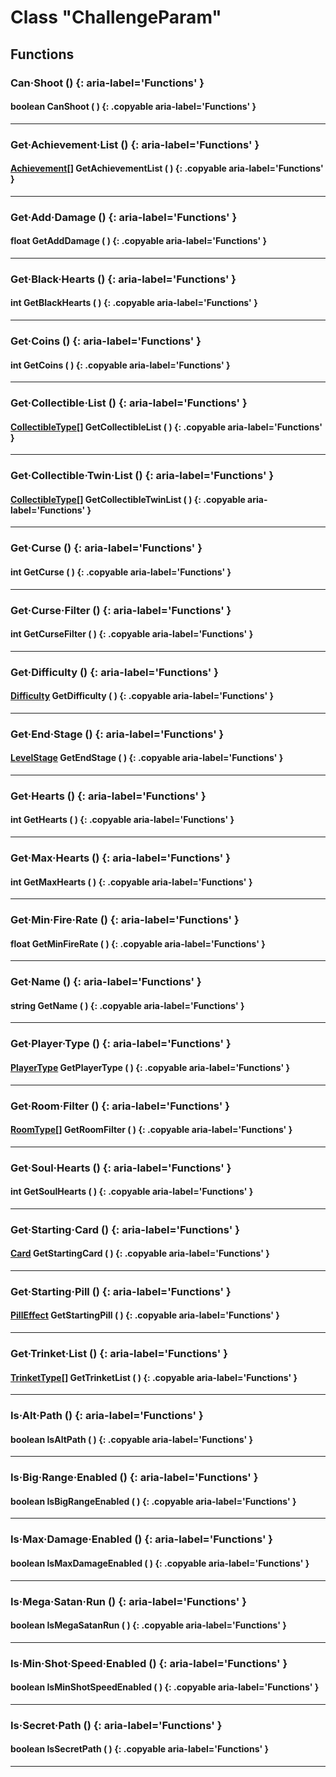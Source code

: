 # Class "ChallengeParam"

## Functions

### Can·Shoot () {: aria-label='Functions' }
#### boolean CanShoot ( ) {: .copyable aria-label='Functions' }

___
### Get·Achievement·List () {: aria-label='Functions' }
#### [Achievement](enums/Achievement.md)[] GetAchievementList ( ) {: .copyable aria-label='Functions' }

___
### Get·Add·Damage () {: aria-label='Functions' }
#### float GetAddDamage ( ) {: .copyable aria-label='Functions' }

___
### Get·Black·Hearts () {: aria-label='Functions' }
#### int GetBlackHearts ( ) {: .copyable aria-label='Functions' }

___
### Get·Coins () {: aria-label='Functions' }
#### int GetCoins ( ) {: .copyable aria-label='Functions' }

___
### Get·Collectible·List () {: aria-label='Functions' }
#### [CollectibleType](https://wofsauge.github.io/IsaacDocs/rep/enums/CollectibleType.html)[] GetCollectibleList ( ) {: .copyable aria-label='Functions' }

___
### Get·Collectible·Twin·List () {: aria-label='Functions' }
#### [CollectibleType](https://wofsauge.github.io/IsaacDocs/rep/enums/CollectibleType.html)[] GetCollectibleTwinList ( ) {: .copyable aria-label='Functions' }

___
### Get·Curse () {: aria-label='Functions' }
#### int GetCurse ( ) {: .copyable aria-label='Functions' }

___
### Get·Curse·Filter () {: aria-label='Functions' }
#### int GetCurseFilter ( ) {: .copyable aria-label='Functions' }

___
### Get·Difficulty () {: aria-label='Functions' }
#### [Difficulty](https://wofsauge.github.io/IsaacDocs/rep/enums/Difficulty.html) GetDifficulty ( ) {: .copyable aria-label='Functions' }

___
### Get·End·Stage () {: aria-label='Functions' }
#### [LevelStage](https://wofsauge.github.io/IsaacDocs/rep/enums/LevelStage.html) GetEndStage ( ) {: .copyable aria-label='Functions' }

___
### Get·Hearts () {: aria-label='Functions' }
#### int GetHearts ( ) {: .copyable aria-label='Functions' }

___
### Get·Max·Hearts () {: aria-label='Functions' }
#### int GetMaxHearts ( ) {: .copyable aria-label='Functions' }

___
### Get·Min·Fire·Rate () {: aria-label='Functions' }
#### float GetMinFireRate ( ) {: .copyable aria-label='Functions' }

___
### Get·Name () {: aria-label='Functions' }
#### string GetName ( ) {: .copyable aria-label='Functions' }

___
### Get·Player·Type () {: aria-label='Functions' }
#### [PlayerType](https://wofsauge.github.io/IsaacDocs/rep/enums/PlayerType.html) GetPlayerType ( ) {: .copyable aria-label='Functions' }

___
### Get·Room·Filter () {: aria-label='Functions' }
#### [RoomType](https://wofsauge.github.io/IsaacDocs/rep/enums/RoomType.html)[] GetRoomFilter ( ) {: .copyable aria-label='Functions' }

___
### Get·Soul·Hearts () {: aria-label='Functions' }
#### int GetSoulHearts ( ) {: .copyable aria-label='Functions' }

___
### Get·Starting·Card () {: aria-label='Functions' }
#### [Card](https://wofsauge.github.io/IsaacDocs/rep/enums/Card.html) GetStartingCard ( ) {: .copyable aria-label='Functions' }

___
### Get·Starting·Pill () {: aria-label='Functions' }
#### [PillEffect](https://wofsauge.github.io/IsaacDocs/rep/enums/PillEffect.html) GetStartingPill ( ) {: .copyable aria-label='Functions' }

___
### Get·Trinket·List () {: aria-label='Functions' }
#### [TrinketType](https://wofsauge.github.io/IsaacDocs/rep/enums/TrinketType.html)[] GetTrinketList ( ) {: .copyable aria-label='Functions' }

___
### Is·Alt·Path () {: aria-label='Functions' }
#### boolean IsAltPath ( ) {: .copyable aria-label='Functions' }

___
### Is·Big·Range·Enabled () {: aria-label='Functions' }
#### boolean IsBigRangeEnabled ( ) {: .copyable aria-label='Functions' }

___
### Is·Max·Damage·Enabled () {: aria-label='Functions' }
#### boolean IsMaxDamageEnabled ( ) {: .copyable aria-label='Functions' }

___
### Is·Mega·Satan·Run () {: aria-label='Functions' }
#### boolean IsMegaSatanRun ( ) {: .copyable aria-label='Functions' }

___
### Is·Min·Shot·Speed·Enabled () {: aria-label='Functions' }
#### boolean IsMinShotSpeedEnabled ( ) {: .copyable aria-label='Functions' }

___
### Is·Secret·Path () {: aria-label='Functions' }
#### boolean IsSecretPath ( ) {: .copyable aria-label='Functions' }

___